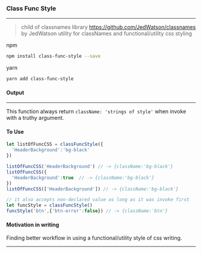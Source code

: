 ### Class Func Style
---
> child of classnames library https://github.com/JedWatson/classnames by JedWatson
utility for classNames and functional/utility css styling

npm
```sh
npm install class-func-style --save
```

yarn
```sh
yarn add class-func-style
```

#### Output
---
This function always return `className: 'strings of style'` when invoke with a truthy argument.

#### To Use
```js
let listOfFuncCSS = classFuncStyle({
  'HeaderBackground':'bg-black'
})

listOfFuncCSS('HeaderBackground') // -> {className:'bg-black'}
listOfFuncCSS({
  'HeaderBackground':true  // -> {className:'bg-black'}
})
listOfFuncCSS(['HeaderBackground']) // -> {className:'bg-black'}

// it also accepts non-declared value as long as it was invoke first
let funcStyle = classFuncStyle()
funcStyle('btn',{'btn-error':false}) // -> {className:'btn'}
```

#### Motivation in writing
Finding better workflow in using a functional/utility style of css writing.

---